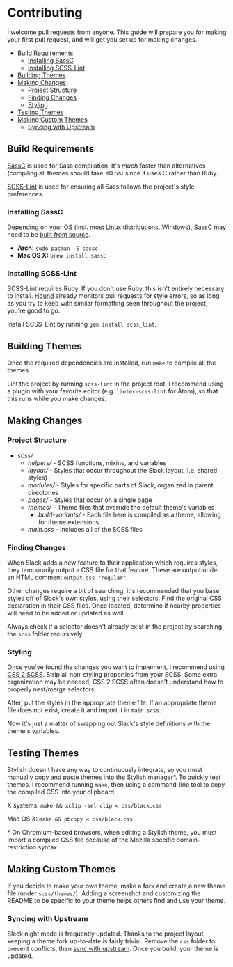 # Contributing
I welcome pull requests from anyone. This guide will prepare you for making your first pull request, and will get you set up for making changes.

<!-- TOC depthFrom:2 depthTo:6 withLinks:1 updateOnSave:1 orderedList:0 -->

- [Build Requirements](#build-requirements)
	- [Installing SassC](#installing-sassc)
	- [Installing SCSS-Lint](#installing-scss-lint)
- [Building Themes](#building-themes)
- [Making Changes](#making-changes)
	- [Project Structure](#project-structure)
	- [Finding Changes](#finding-changes)
	- [Styling](#styling)
- [Testing Themes](#testing-themes)
- [Making Custom Themes](#making-custom-themes)
	- [Syncing with Upstream](#syncing-with-upstream)

<!-- /TOC -->

## Build Requirements
[SassC](http://sass-lang.com/libsass#sassc) is used for Sass compilation. It's _much_ faster than alternatives (compiling all themes should take <0.5s) since it uses C rather than Ruby.

[SCSS-Lint](https://github.com/brigade/scss-lint/) is used for ensuring all Sass follows the project's style preferences.

### Installing SassC

Depending on your OS (incl. most Linux distributions, Windows), SassC may need to be [built from source](https://github.com/sass/sassc#documentation).

* **Arch:** `sudo pacman -S sassc`
* **Mac OS X:** `brew install sassc`

### Installing SCSS-Lint

SCSS-Lint requires Ruby. If you don't use Ruby, this isn't entirely necessary to install. [Hound](https://houndci.com/repos) already monitors pull requests for style errors, so as long as you try to keep with similar formatting seen throughout the project, you're good to go.

Install SCSS-Lint by running `gem install scss_lint`.

## Building Themes

Once the required dependencies are installed, run `make` to compile all the themes.

Lint the project by running `scss-lint` in the project root. I recommend using a plugin with your favorite editor (e.g. `linter-scss-lint` for Atom), so that this runs while you make changes.

## Making Changes

### Project Structure

* _scss/_
  * _helpers/_ - SCSS functions, mixins, and variables
  * _layout/_ - Styles that occur throughout the Slack layout (i.e. shared styles)
  * _modules/_ - Styles for specific parts of Slack, organized in parent directories
  * _pages/_ - Styles that occur on a single page
  * _themes/_ - Theme files that override the default theme's variables
    * _build-variants/_ - Each file here is compiled as a theme, allowing for theme extensions
  * _main.css_ - Includes all of the SCSS files

### Finding Changes
When Slack adds a new feature to their application which requires styles, they temporarily output a CSS file for that feature. These are output under an HTML comment `output_css "regular"`.

Other changes require a bit of searching, it's recommended that you base styles off of Slack's own styles, using their selectors. Find the original CSS declaration in their CSS files. Once located, determine if nearby properties will need to be added or updated as well.

Always check if a selector doesn't already exist in the project by searching the `scss` folder recursively.

### Styling
Once you've found the changes you want to implement, I recommend using [CSS 2 SCSS](http://css2sass.herokuapp.com/). Strip all non-styling properties from your SCSS. Some extra organization may be needed, CSS 2 SCSS often doesn't understand how to properly nest/merge selectors.

After, put the styles in the appropriate theme file. If an appropriate theme file does not exist, create it and import it in `main.scss`.

Now it's just a matter of swapping out Slack's style definitions with the theme's variables.

## Testing Themes

Stylish doesn't have any way to continuously integrate, so you must manually copy and paste themes into the Stylish manager*. To quickly test themes, I recommend running `make`, then using a command-line tool to copy the compiled CSS into your clipboard:

X systems: `make && xclip -sel clip < css/black.css`

Mac OS X: `make && pbcopy < css/black.css`


\* On Chromium-based browsers, when editing a Stylish theme, you must import a compiled CSS file because of the Mozilla specific domain-restriction syntax.

## Making Custom Themes
If you decide to make your own theme, make a fork and create a new theme file (under `scss/themes/`). Adding a screenshot and customizing the README to be specific to your theme helps others find and use your theme.

### Syncing with Upstream
Slack night mode is frequently updated. Thanks to the project layout, keeping a theme fork up-to-date is fairly trivial. Remove the `css` folder to prevent conflicts, then [sync with upstream](https://help.github.com/articles/syncing-a-fork/). Once you build, your theme is updated.
